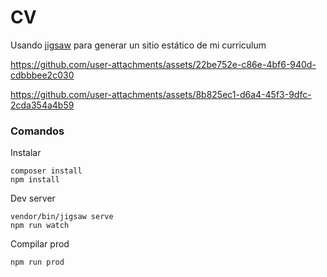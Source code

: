 # CV

Usando [jigsaw](https://jigsaw.tighten.com/) para generar un sitio estático de mi curriculum

https://github.com/user-attachments/assets/22be752e-c86e-4bf6-940d-cdbbbee2c030

https://github.com/user-attachments/assets/8b825ec1-d6a4-45f3-9dfc-2cda354a4b59

### Comandos

Instalar
```
composer install
npm install
```

Dev server
```
vendor/bin/jigsaw serve
npm run watch
```

Compilar prod
```
npm run prod
```
